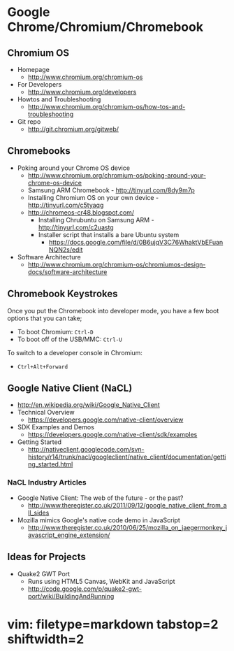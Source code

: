 # Google Chrome/Chromium/Chromebook #

## Chromium OS ##
- Homepage 
  - http://www.chromium.org/chromium-os
- For Developers
  - http://www.chromium.org/developers
- Howtos and Troubleshooting
  - http://www.chromium.org/chromium-os/how-tos-and-troubleshooting
- Git repo
  - http://git.chromium.org/gitweb/

## Chromebooks ##
- Poking around your Chrome OS device 
  - http://www.chromium.org/chromium-os/poking-around-your-chrome-os-device
  - Samsung ARM Chromebook - http://tinyurl.com/8dy9m7p
  - Installing Chromium OS on your own device - http://tinyurl.com/c5tyaqg
  - http://chromeos-cr48.blogspot.com/
    - Installing Chrubuntu on Samsung ARM - http://tinyurl.com/c2uastg
    - Installer script that installs a bare Ubuntu system
      - https://docs.google.com/file/d/0B6ujqV3C76WhaktVbEFuanNQN2s/edit
- Software Architecture
  - http://www.chromium.org/chromium-os/chromiumos-design-docs/software-architecture

## Chromebook Keystrokes ##
Once you put the Chromebook into developer mode, you have a few boot options
that you can take;
- To boot Chromium: `Ctrl-D`
- To boot off of the USB/MMC: `Ctrl-U`

To switch to a developer console in Chromium:
- `Ctrl+Alt+Forward`

## Google Native Client (NaCL) ##
- http://en.wikipedia.org/wiki/Google_Native_Client
- Technical Overview
  - https://developers.google.com/native-client/overview
- SDK Examples and Demos
  - https://developers.google.com/native-client/sdk/examples
- Getting Started
  - http://nativeclient.googlecode.com/svn-history/r14/trunk/nacl/googleclient/native_client/documentation/getting_started.html

### NaCL Industry Articles ###
- Google Native Client: The web of the future - or the past?
  - http://www.theregister.co.uk/2011/09/12/google_native_client_from_all_sides
- Mozilla mimics Google's native code demo in JavaScript
  - http://www.theregister.co.uk/2010/06/25/mozilla_on_jaegermonkey_javascript_engine_extension/

## Ideas for Projects ##
- Quake2 GWT Port
  - Runs using HTML5 Canvas, WebKit and JavaScript
  - http://code.google.com/p/quake2-gwt-port/wiki/BuildingAndRunning

# vim: filetype=markdown tabstop=2 shiftwidth=2
